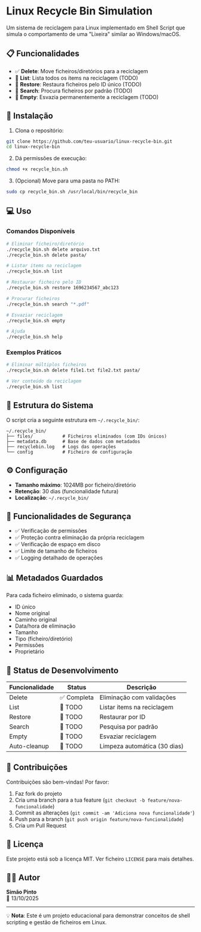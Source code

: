 # Linux Recycle Bin Simulation

Um sistema de reciclagem para Linux implementado em Shell Script que simula o comportamento de uma "Lixeira" similar ao Windows/macOS.

## 📋 Funcionalidades

- ✅ **Delete**: Move ficheiros/diretórios para a reciclagem
- 🚧 **List**: Lista todos os items na reciclagem (TODO)
- 🚧 **Restore**: Restaura ficheiros pelo ID único (TODO)
- 🚧 **Search**: Procura ficheiros por padrão (TODO)
- 🚧 **Empty**: Esvazia permanentemente a reciclagem (TODO)

## 🚀 Instalação

1. Clona o repositório:
```bash
git clone https://github.com/teu-usuario/linux-recycle-bin.git
cd linux-recycle-bin
```

2. Dá permissões de execução:
```bash
chmod +x recycle_bin.sh
```

3. (Opcional) Move para uma pasta no PATH:
```bash
sudo cp recycle_bin.sh /usr/local/bin/recycle_bin
```

## 💻 Uso

### Comandos Disponíveis

```bash
# Eliminar ficheiro/diretório
./recycle_bin.sh delete arquivo.txt
./recycle_bin.sh delete pasta/

# Listar items na reciclagem
./recycle_bin.sh list

# Restaurar ficheiro pelo ID
./recycle_bin.sh restore 1696234567_abc123

# Procurar ficheiros
./recycle_bin.sh search "*.pdf"

# Esvaziar reciclagem
./recycle_bin.sh empty

# Ajuda
./recycle_bin.sh help
```

### Exemplos Práticos

```bash
# Eliminar múltiplos ficheiros
./recycle_bin.sh delete file1.txt file2.txt pasta/

# Ver conteúdo da reciclagem
./recycle_bin.sh list
```

## 📁 Estrutura do Sistema

O script cria a seguinte estrutura em `~/.recycle_bin/`:

```
~/.recycle_bin/
├── files/           # Ficheiros eliminados (com IDs únicos)
├── metadata.db      # Base de dados com metadados
├── recyclebin.log   # Logs das operações
└── config           # Ficheiro de configuração
```

## ⚙️ Configuração

- **Tamanho máximo**: 1024MB por ficheiro/diretório
- **Retenção**: 30 dias (funcionalidade futura)
- **Localização**: `~/.recycle_bin/`

## 🔧 Funcionalidades de Segurança

- ✅ Verificação de permissões
- ✅ Proteção contra eliminação da própria reciclagem
- ✅ Verificação de espaço em disco
- ✅ Limite de tamanho de ficheiros
- ✅ Logging detalhado de operações

## 📊 Metadados Guardados

Para cada ficheiro eliminado, o sistema guarda:
- ID único
- Nome original
- Caminho original
- Data/hora de eliminação
- Tamanho
- Tipo (ficheiro/diretório)
- Permissões
- Proprietário

## 🐛 Status de Desenvolvimento

| Funcionalidade | Status | Descrição |
|----------------|--------|-----------|
| Delete | ✅ Completa | Eliminação com validações |
| List | 🚧 TODO | Listar items na reciclagem |
| Restore | 🚧 TODO | Restaurar por ID |
| Search | 🚧 TODO | Pesquisa por padrão |
| Empty | 🚧 TODO | Esvaziar reciclagem |
| Auto-cleanup | 🚧 TODO | Limpeza automática (30 dias) |

## 🤝 Contribuições

Contribuições são bem-vindas! Por favor:

1. Faz fork do projeto
2. Cria uma branch para a tua feature (`git checkout -b feature/nova-funcionalidade`)
3. Commit as alterações (`git commit -am 'Adiciona nova funcionalidade'`)
4. Push para a branch (`git push origin feature/nova-funcionalidade`)
5. Cria um Pull Request

## 📝 Licença

Este projeto está sob a licença MIT. Ver ficheiro `LICENSE` para mais detalhes.

## 👨‍💻 Autor

**Simão Pinto**  
📅 13/10/2025

---

💡 **Nota**: Este é um projeto educacional para demonstrar conceitos de shell scripting e gestão de ficheiros em Linux.
